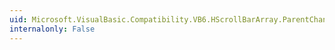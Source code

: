 ```yaml
---
uid: Microsoft.VisualBasic.Compatibility.VB6.HScrollBarArray.ParentChanged
internalonly: False
---
```

